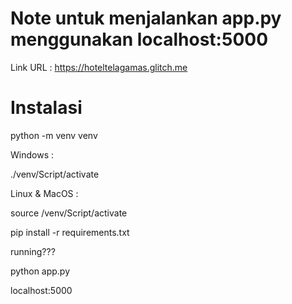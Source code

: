 # Note untuk menjalankan app.py menggunakan localhost:5000

Link URL : https://hoteltelagamas.glitch.me

# Instalasi 

python -m venv venv

Windows : 

./venv/Script/activate

Linux & MacOS :

source /venv/Script/activate


pip install -r requirements.txt

running???

python app.py

localhost:5000
